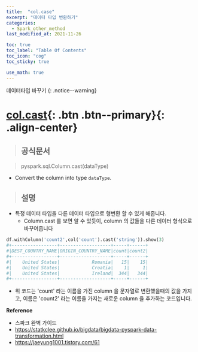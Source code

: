 ```yaml
---
title:  "col.case"
excerpt: "데이터 타입 변환하기"
categories:
  - Spark_other_method
last_modified_at: 2021-11-26

toc: true
toc_label: "Table Of Contents"
toc_icon: "cog"
toc_sticky: true

use_math: true
---
```


데이터타입 바꾸기
{: .notice--warning}

# [col.cast](#link){: .btn .btn--primary}{: .align-center}

> ## 공식문서

> pyspark.sql.Column.cast(dataType)

- Convert the column into type `dataType`.

> ## 설명

- 특정 데이터 타입을 다른 데이터 타입으로 형변환 할 수 있게 해줍니다.
  - Column.cast 를 보면 알 수 있듯이, column 의 값들을 다른 데이터 형식으로 바꾸어줍니다


```python
df.withColumn('count2',col('count').cast('string')).show(3)
#+-----------------+-------------------+-----+------+
#|DEST_COUNTRY_NAME|ORIGIN_COUNTRY_NAME|count|count2|
#+-----------------+-------------------+-----+------+
#|    United States|            Romania|   15|    15|
#|    United States|            Croatia|    1|     1|
#|    United States|            Ireland|  344|   344|
#+-----------------+-------------------+-----+------+
```

- 위 코드는 'count' 라는 이름을 가진 column 을 문자열로 변환했을때의 값을 가지고, 이름은  'count2' 라는 이름을 가지는 새로운 column 을 추가하는 코드입니다.

**Reference**

- 스파크 완벽 가이드
- <https://statkclee.github.io/bigdata/bigdata-pyspark-data-transformation.html>
- <https://jaeyung1001.tistory.com/61>



